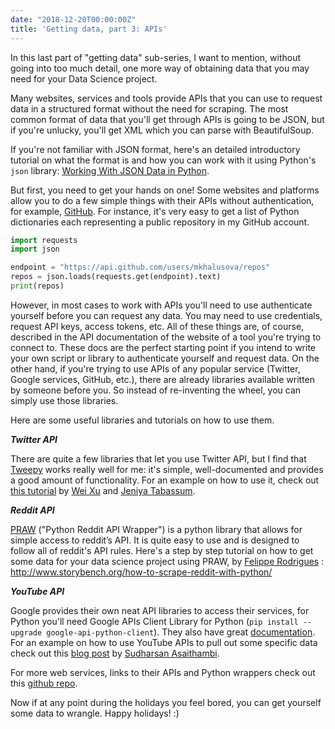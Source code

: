 ```yaml
---
date: "2018-12-20T00:00:00Z"
title: 'Getting data, part 3: APIs'
---
```


In this last part of "getting data" sub-series, I want to mention, without going into too much detail, one more way of 
obtaining data that you may need for your Data Science project. 

Many websites, services and tools provide APIs that you can use to request data in a structured format without the need 
for scraping. The most common format of data that you'll get through APIs is going to be JSON, but if you're unlucky, 
you'll get XML which you can parse with BeautifulSoup. 

If you're not familiar with JSON format, here's an detailed introductory tutorial on what the format is and how you can 
work with it using Python's `json` library: [Working With JSON Data in Python](https://realpython.com/python-json/).

But first, you need to get your hands on one! Some websites and platforms allow you to do a few simple things with their 
APIs without authentication, for example, [GitHub](https://developer.github.com/v3/). For instance, it's very easy to get 
a list of Python dictionaries each representing a public repository in my GitHub account.

```python
import requests
import json

endpoint = "https://api.github.com/users/mkhalusova/repos"
repos = json.loads(requests.get(endpoint).text)
print(repos)
```

However, in most cases to work with APIs you'll need to use authenticate yourself before you can request any data. You 
may need to use credentials, request API keys, access tokens, etc. All of these things are, of course, described in the 
API documentation of the website of a tool you're trying to connect to. These docs are the perfect starting point if 
you intend to write your own script or library to authenticate yourself and request data. On the other hand, if you're 
trying to use APIs of any popular service (Twitter, Google services, GitHub, etc.), there are already libraries available 
written by someone before you. So instead of re-inventing the wheel, you can simply use those libraries. 

Here are some useful libraries and tutorials on how to use them. 

***Twitter API***

There are quite a few libraries that let you use Twitter API, but I find that [Tweepy](https://github.com/tweepy/tweepy) 
works really well for me: it's simple, well-documented and provides a good amount of functionality. 
For an example on how to use it, check out [this tutorial](http://socialmedia-class.org/twittertutorial.html) 
by [Wei Xu](https://twitter.com/@cocoweixu) and [Jeniya Tabassum](https://twitter.com/@JeniyaTabassum).   

***Reddit API*** 

[PRAW](https://praw.readthedocs.io/en/latest/) ("Python Reddit API Wrapper") is a python library that allows for simple 
access to reddit’s API. It is quite easy to use and is designed to follow all of reddit's API rules. 
Here's a step by step tutorial on how to get some data for your data science project using PRAW, by [Felippe Rodrigues](https://twitter.com/fsorodrigues) : 
http://www.storybench.org/how-to-scrape-reddit-with-python/

***YouTube API***

Google provides their own neat API libraries to access their services, for Python you'll need Google APIs Client Library 
for Python (`pip install --upgrade google-api-python-client`). 
They also have great [documentation](https://developers.google.com/youtube/v3/quickstart/python).
For an example on how to use YouTube APIs to pull out some specific data check out this 
[blog post](https://medium.com/greyatom/youtube-data-in-python-6147160c5833) by [Sudharsan Asaithambi](https://medium.com/@sudharsanasai).


For more web services, links to their APIs and Python wrappers check out this [github repo](https://github.com/realpython/list-of-python-api-wrappers).

Now if at any point during the holidays you feel bored, you can get yourself some data to wrangle. Happy holidays! :) 







